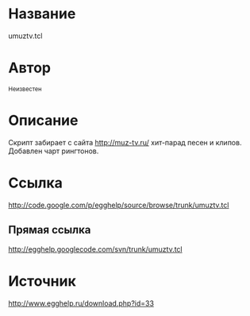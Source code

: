 # Название #
umuztv.tcl


# Автор #
<sup>Неизвестен</sup>


# Описание #
Скрипт забирает с сайта http://muz-tv.ru/ хит-парад песен и клипов. Добавлен чарт рингтонов.


# Ссылка #
http://code.google.com/p/egghelp/source/browse/trunk/umuztv.tcl

## Прямая ссылка ##
http://egghelp.googlecode.com/svn/trunk/umuztv.tcl


# Источник #
http://www.egghelp.ru/download.php?id=33

